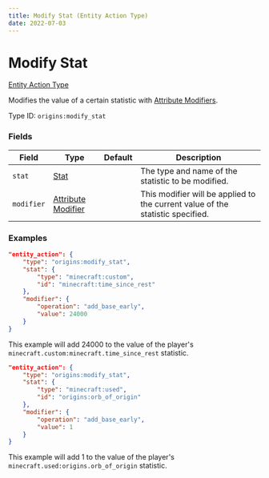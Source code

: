 ```yaml
---
title: Modify Stat (Entity Action Type)
date: 2022-07-03
---
```


#   Modify Stat

[Entity Action Type](../entity_action_types.md)

Modifies the value of a certain statistic with [Attribute Modifiers](../data_types/attribute_modifier.md).

Type ID: `origins:modify_stat`


### Fields

Field | Type | Default | Description
------|------|---------|------------
`stat` | [Stat](../data_types/stat.md) | | The type and name of the statistic to be modified.
`modifier` | [Attribute Modifier](../data_types/attribute_modifier.md) | | This modifier will be applied to the current value of the statistic specified.


### Examples

```json
"entity_action": {
    "type": "origins:modify_stat",
    "stat": {
        "type": "minecraft:custom",
        "id": "minecraft:time_since_rest"
    },
    "modifier": {
        "operation": "add_base_early",
        "value": 24000
    }
}
```

This example will add 24000 to the value of the player's `minecraft.custom:minecraft.time_since_rest` statistic.
<br>

```json
"entity_action": {
    "type": "origins:modify_stat",
    "stat": {
        "type": "minecraft:used",
        "id": "origins:orb_of_origin"
    },
    "modifier": {
        "operation": "add_base_early",
        "value": 1
    }
}
```

This example will add 1 to the value of the player's `minecraft.used:origins.orb_of_origin` statistic.
